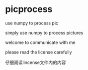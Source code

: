 # picprocess
use numpy to process pic

simply use numpy to process pictures

welcome to communicate with me

please read the license carefully

仔细阅读lincense文件内的内容

